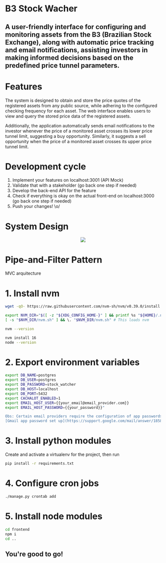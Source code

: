 # B3 Stock Wacher

## A user-friendly interface for configuring and monitoring assets from the B3 (Brazilian Stock Exchange), along with automatic price tracking and email notifications, assisting investors in making informed decisions based on the predefined price tunnel parameters.


# Features
The system is designed to obtain and store the price quotes of the registered assets from any public source, while adhering to the configured checking frequency for each asset. The web interface enables users to view and query the stored price data of the registered assets.

Additionally, the application automatically sends email notifications to the investor whenever the price of a monitored asset crosses its lower price tunnel limit, suggesting a buy opportunity. Similarly, it suggests a sell opportunity when the price of a monitored asset crosses its upper price tunnel limit.


# Development cycle

1. Implement your features on localhost:3001 (API Mock)
2. Validate that with a stakeholder (go back one step if needed)
3. Develop the back-end API for the feature
4. Check if everything is okay on the actual front-end on localhost:3000 (go back one step if needed)
5. Push your changes! \o/

# System Design

<p align="center">
  <img src="https://github.com/vidalmatheus/fsquare/blob/master/img/system_design.png?raw=true" />
</p>

# Pipe-and-Filter Pattern

MVC arquitecture


# 1. Install nvm
```bash
wget -qO- https://raw.githubusercontent.com/nvm-sh/nvm/v0.39.0/install.sh | bash

export NVM_DIR="$([ -z "${XDG_CONFIG_HOME-}" ] && printf %s "${HOME}/.nvm" || printf %s "${XDG_CONFIG_HOME}/nvm")"
[ -s "$NVM_DIR/nvm.sh" ] && \. "$NVM_DIR/nvm.sh" # This loads nvm

nvm --version

nvm install 16
node --version
```


# 2. Export environment variables
```bash
export DB_NAME=postgres
export DB_USER=postgres
export DB_PASSWORD=stock_watcher
export DB_HOST=localhost
export DB_PORT=5432
export CACHALOT_ENABLED=1
export EMAIL_HOST_USER={{your_email@email_provider.com}}
export EMAIL_HOST_PASSWORD={{your_password}}"

Obs: Certain email providers require the configuration of app passwords.
[Gmail app password set up](https://support.google.com/mail/answer/185833?hl=en)
```

# 3. Install python modules
Create and activate a virtualenv for the project, then run
```bash
pip install -r requirements.txt
```

# 4. Configure cron jobs
```bash
./manage.py crontab add
```


# 5. Install node modules
```bash
cd frontend
npm i
cd ..
```

## You're good to go!
